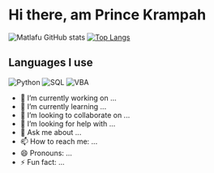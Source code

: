 # Hi there, am Prince Krampah

![Matlafu GitHub stats](https://github-readme-stats.vercel.app/api?username=matlafu&show_icons=true&theme=radical)
[![Top Langs](https://github-readme-stats.vercel.app/api/top-langs/?username=Pmatlafulayout=compact)](https://github.com/anuraghazra/github-readme-stats)


## Languages I use

![Python](https://img.shields.io/badge/python-3670A0?style=for-the-badge&logo=python&logoColor=ffdd54)
![SQL](https://img.shields.io/badge/MYSQL-3670A0?style=for-the-badge&logo=mysql&logoColor=ffdd54)
![VBA](https://img.shields.io/badge/VBA-%252300599C?style=for-the-badge&logo=vba&logoColor=ffdd54)

- 🔭 I’m currently working on ...
- 🌱 I’m currently learning ...
- 👯 I’m looking to collaborate on ...
- 🤔 I’m looking for help with ...
- 💬 Ask me about ...
- 📫 How to reach me: ...
- 😄 Pronouns: ...
- ⚡ Fun fact: ...

<!--
**matlafu/matlafu** is a ✨ _special_ ✨ repository because its `README.md` (this file) appears on your GitHub profile.

Here are some ideas to get you started:

- 🔭 I’m currently working on ...
- 🌱 I’m currently learning ...
- 👯 I’m looking to collaborate on ...
- 🤔 I’m looking for help with ...
- 💬 Ask me about ...
- 📫 How to reach me: ...
- 😄 Pronouns: ...
- ⚡ Fun fact: ...
-->
